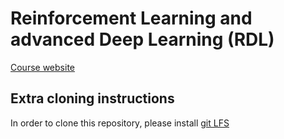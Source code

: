 # Reinforcement Learning and advanced Deep Learning (RDL)

[Course website](http://dac.lip6.fr/master/rdl-2019-2020/)

## Extra cloning instructions

In order to clone this repository, please install [git LFS](https://git-lfs.github.com/)
